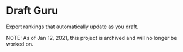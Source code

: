 # Draft Guru
Expert rankings that automatically update as you draft.

NOTE: As of Jan 12, 2021, this project is archived and will no longer be worked on.

